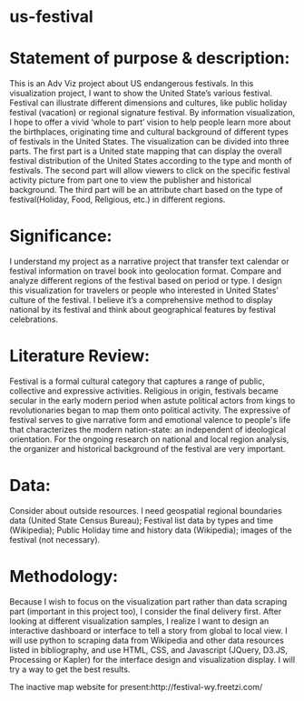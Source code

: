 # us-festival

<h1>Statement of purpose & description:</h1>
<p>This is an Adv Viz project about US endangerous festivals. 
In this visualization project, I want to show the United State’s various festival. Festival can illustrate different dimensions and cultures, like public holiday festival (vacation) or regional signature festival. By information visualization, I hope to offer a vivid ‘whole to part’ vision to help people learn more about the birthplaces, originating time and cultural background of different types of festivals in the United States. The visualization can be divided into three parts. The first part is a United state mapping that can display the overall festival distribution of the United States according to the type and month of festivals. The second part will allow viewers to click on the specific festival activity picture from part one to view the publisher and historical background. The third part will be an attribute chart based on the type of festival(Holiday, Food, Religious, etc.) in different regions.</p>

<h1>Significance:</h1>
<p>I understand my project as a narrative project that transfer text calendar or festival information on travel book into geolocation format. Compare and analyze different regions of the festival based on period or type. I design this visualization for travelers or people who interested in United States’ culture of the festival. I believe it’s a comprehensive method to display national by its festival and think about geographical features by festival celebrations.</p>

<h1>Literature Review:</h1>

<p>Festival is a formal cultural category that captures a range of public, collective and expressive activities. Religious in origin, festivals became secular in the early modern period when astute political actors from kings to revolutionaries began to map them onto political activity.  The expressive of festival serves to give narrative form and emotional valence to people's life that characterizes the modern nation-state: an independent of ideological orientation.
For the ongoing research on national and local region analysis, the organizer and historical background of the festival are very important.</p>

<h1>Data:</h1>

<p>Consider about outside resources. I need geospatial regional boundaries data (United State Census Bureau); Festival list data by types and time (Wikipedia); Public Holiday time and history data (Wikipedia); images of the festival (not necessary).</p>

<h1>Methodology:</h1>

<p>Because I wish to focus on the visualization part rather than data scraping part (important in this project too), I consider the final delivery first. 
After looking at different visualization samples, I realize I want to design an interactive dashboard or interface to tell a story from global to local view. 
I will use python to scraping data from Wikipedia and other data resources listed in bibliography, and use HTML, CSS, and Javascript (JQuery, D3.JS, Processing or Kapler) for the interface design and visualization display.
I will try a way to get the best results.</p>


<p>The inactive map website for present:http://festival-wy.freetzi.com/</p>

